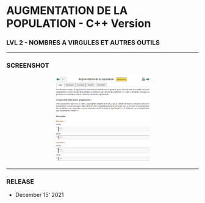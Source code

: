 # AUGMENTATION DE LA POPULATION - C++ Version
### LVL 2 - NOMBRES A VIRGULES ET AUTRES OUTILS

---
### **SCREENSHOT**

<div align="center">
    <img
        src="https://github.com/Ayckinn/CPP/blob/main/FRANCE_IOI/LEVEL_02/1_Nombres_a_virgules/05_augmentation_population/todo.png"
        alt="DEMO"
        style="width:50%">
</div>

---
### **RELEASE**

- December 15' 2021